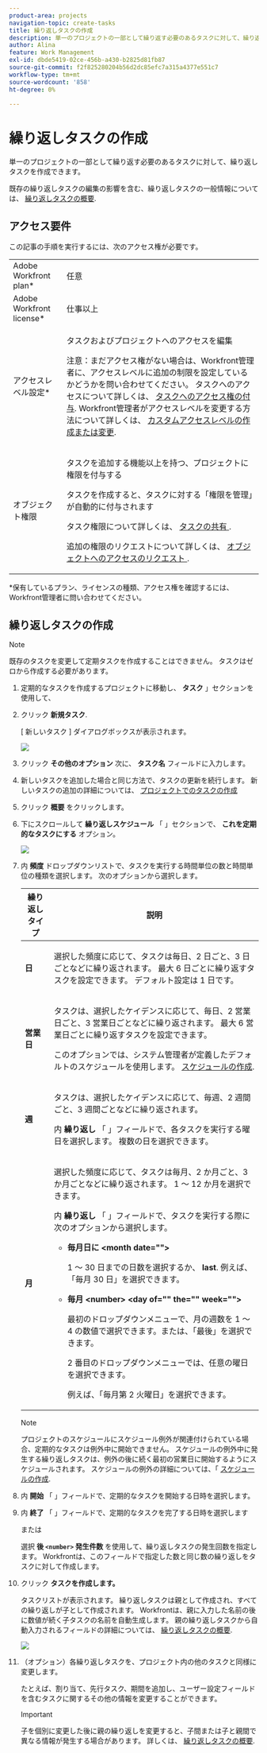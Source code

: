 ```yaml
---
product-area: projects
navigation-topic: create-tasks
title: 繰り返しタスクの作成
description: 単一のプロジェクトの一部として繰り返す必要のあるタスクに対して、繰り返しタスクを作成できます。
author: Alina
feature: Work Management
exl-id: dbde5419-02ce-456b-a430-b2825d81fb87
source-git-commit: f2f825280204b56d2dc85efc7a315a4377e551c7
workflow-type: tm+mt
source-wordcount: '858'
ht-degree: 0%

---
```


# 繰り返しタスクの作成

単一のプロジェクトの一部として繰り返す必要のあるタスクに対して、繰り返しタスクを作成できます。

既存の繰り返しタスクの編集の影響を含む、繰り返しタスクの一般情報については、 [繰り返しタスクの概要](../../../manage-work/tasks/manage-tasks/recurring-tasks-overview.md).

## アクセス要件

この記事の手順を実行するには、次のアクセス権が必要です。

<table style="table-layout:auto"> 
 <col> 
 <col> 
 <tbody> 
  <tr> 
   <td role="rowheader">Adobe Workfront plan*</td> 
   <td> <p>任意</p> </td> 
  </tr> 
  <tr> 
   <td role="rowheader">Adobe Workfront license*</td> 
   <td> <p>仕事以上</p> </td> 
  </tr> 
  <tr> 
   <td role="rowheader">アクセスレベル設定*</td> 
   <td> <p>タスクおよびプロジェクトへのアクセスを編集</p> <p>注意：まだアクセス権がない場合は、Workfront管理者に、アクセスレベルに追加の制限を設定しているかどうかを問い合わせてください。 タスクへのアクセスについて詳しくは、 <a href="../../../administration-and-setup/add-users/configure-and-grant-access/grant-access-tasks.md" class="MCXref xref">タスクへのアクセス権の付与</a>. Workfront管理者がアクセスレベルを変更する方法について詳しくは、 <a href="../../../administration-and-setup/add-users/configure-and-grant-access/create-modify-access-levels.md" class="MCXref xref">カスタムアクセスレベルの作成または変更</a>. </p> </td> 
  </tr> 
  <tr> 
   <td role="rowheader">オブジェクト権限</td> 
   <td> <p>タスクを追加する機能以上を持つ、プロジェクトに権限を付与する</p> <p>タスクを作成すると、タスクに対する「権限を管理」が自動的に付与されます</p> <p> タスク権限について詳しくは、 <a href="../../../workfront-basics/grant-and-request-access-to-objects/share-a-task.md" class="MCXref xref">タスクの共有 </a>. </p> <p>追加の権限のリクエストについて詳しくは、 <a href="../../../workfront-basics/grant-and-request-access-to-objects/request-access.md" class="MCXref xref">オブジェクトへのアクセスのリクエスト </a>.</p> </td> 
  </tr> 
 </tbody> 
</table>

&#42;保有しているプラン、ライセンスの種類、アクセス権を確認するには、Workfront管理者に問い合わせてください。

## 繰り返しタスクの作成

>[!NOTE]
>
>既存のタスクを変更して定期タスクを作成することはできません。 タスクはゼロから作成する必要があります。

1. 定期的なタスクを作成するプロジェクトに移動し、 **タスク** 」セクションを使用して、
1. クリック **新規タスク**.

   [ 新しいタスク ] ダイアログボックスが表示されます。

   ![](assets/nwe-create-task-small-screen-350x272.png)

1. クリック **その他のオプション** 次に、 **タスク名** フィールドに入力します。
1. 新しいタスクを追加した場合と同じ方法で、タスクの更新を続行します。 新しいタスクの追加の詳細については、 [プロジェクトでのタスクの作成](../../../manage-work/tasks/create-tasks/create-tasks-in-project.md)
1. クリック **概要** をクリックします。
1. 下にスクロールして **繰り返しスケジュール** 「 」セクションで、 **これを定期的なタスクにする** オプション。

   ![](assets/recurrence-schedule-section-new-recurring-tasks-nwe-350x351.png)

1. 内 **頻度** ドロップダウンリストで、タスクを実行する時間単位の数と時間単位の種類を選択します。 次のオプションから選択します。

   <table style="table-layout:auto"> 
    <col> 
    <col> 
    <thead> 
     <tr> 
      <th>繰り返しタイプ</th> 
      <th>説明</th> 
     </tr> 
    </thead> 
    <tbody> 
     <tr> 
      <td role="rowheader"><strong>日</strong> </td> 
      <td> <p>選択した頻度に応じて、タスクは毎日、2 日ごと、3 日ごとなどに繰り返されます。 最大 6 日ごとに繰り返すタスクを設定できます。 デフォルト設定は 1 日です。 </p> </td> 
     </tr> 
     <tr> 
      <td role="rowheader"><strong>営業日</strong> </td> 
      <td> <p> タスクは、選択したケイデンスに応じて、毎日、2 営業日ごと、3 営業日ごとなどに繰り返されます。 最大 6 営業日ごとに繰り返すタスクを設定できます。</p> <p>このオプションでは、システム管理者が定義したデフォルトのスケジュールを使用します。 <a href="../../../administration-and-setup/set-up-workfront/configure-timesheets-schedules/create-schedules.md" class="MCXref xref">スケジュールの作成</a>.</p> </td> 
     </tr> 
     <tr> 
      <td role="rowheader"><strong>週</strong> </td> 
      <td> <p> タスクは、選択したケイデンスに応じて、毎週、2 週間ごと、3 週間ごとなどに繰り返されます。</p> <p>内 <strong>繰り返し</strong> 「 」フィールドで、各タスクを実行する曜日を選択します。 複数の日を選択できます。 </p> </td> 
     </tr> 
     <tr> 
      <td role="rowheader"><strong>月</strong> </td> 
      <td> <p>選択した頻度に応じて、タスクは毎月、2 か月ごと、3 か月ごとなどに繰り返されます。 1 ～ 12 か月を選択できます。 </p> <p>内 <strong>繰り返し</strong> 「 」フィールドで、タスクを実行する際に次のオプションから選択します。</p> 
       <ul> 
        <li> <p><strong>毎月日に &lt;month date=""&gt;</strong> </p> <p>1 ～ 30 日までの日数を選択するか、 <strong>last</strong>. 例えば、「毎月 30 日」を選択できます。 </p> </li> 
        <li> <p><strong>毎月 &lt;number&gt; &lt;day of="" the="" week=""&gt;</strong> </p> <p>最初のドロップダウンメニューで、月の週数を 1 ～ 4 の数値で選択できます。または、「最後」を選択できます。 </p> <p>2 番目のドロップダウンメニューでは、任意の曜日を選択できます。 </p> <p>例えば、「毎月第 2 火曜日」を選択できます。 </p> </li> 
       </ul> </td> 
     </tr> 
    </tbody> 
   </table>

   >[!NOTE]
   >
   >プロジェクトのスケジュールにスケジュール例外が関連付けられている場合、定期的なタスクは例外中に開始できません。 スケジュールの例外中に発生する繰り返しタスクは、例外の後に続く最初の営業日に開始するようにスケジュールされます。 スケジュールの例外の詳細については、「 [スケジュールの作成](../../../administration-and-setup/set-up-workfront/configure-timesheets-schedules/create-schedules.md).

1. 内 **開始** 「 」フィールドで、定期的なタスクを開始する日時を選択します。
1. 内 **終了** 「 」フィールドで、定期的なタスクを完了する日時を選択します

   または

   選択 **後 `<number>` 発生件数** を使用して、繰り返しタスクの発生回数を指定します。 Workfrontは、このフィールドで指定した数と同じ数の繰り返しをタスクに対して作成します。

1. クリック **タスクを作成します。**

   タスクリストが表示されます。 繰り返しタスクは親として作成され、すべての繰り返しが子として作成されます。 Workfrontは、親に入力した名前の後に数値が続く子タスクの名前を自動生成します。 親の繰り返しタスクから自動入力されるフィールドの詳細については、 [繰り返しタスクの概要](../../../manage-work/tasks/manage-tasks/recurring-tasks-overview.md).

   ![](assets/recurring-tasks-in-task-list-nwe-350x87.png)

1. （オプション）各繰り返しタスクを、プロジェクト内の他のタスクと同様に変更します。

   たとえば、割り当て、先行タスク、期間を追加し、ユーザー設定フィールドを含むタスクに関するその他の情報を変更することができます。

   >[!IMPORTANT]
   >
   >子を個別に変更した後に親の繰り返しを変更すると、子間または子と親間で異なる情報が発生する場合があります。 詳しくは、 [繰り返しタスクの概要](../../../manage-work/tasks/manage-tasks/recurring-tasks-overview.md).
